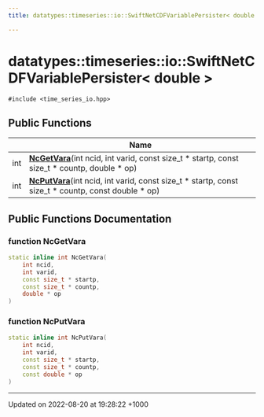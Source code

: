 ```yaml
---
title: datatypes::timeseries::io::SwiftNetCDFVariablePersister< double >

---
```


# datatypes::timeseries::io::SwiftNetCDFVariablePersister< double >






`#include <time_series_io.hpp>`

## Public Functions

|                | Name           |
| -------------- | -------------- |
| int | **[NcGetVara](/uchronia-ts-doc/cpp/Classes/classdatatypes_1_1timeseries_1_1io_1_1SwiftNetCDFVariablePersister_3_01double_01_4/#function-ncgetvara)**(int ncid, int varid, const size_t * startp, const size_t * countp, double * op) |
| int | **[NcPutVara](/uchronia-ts-doc/cpp/Classes/classdatatypes_1_1timeseries_1_1io_1_1SwiftNetCDFVariablePersister_3_01double_01_4/#function-ncputvara)**(int ncid, int varid, const size_t * startp, const size_t * countp, const double * op) |

## Public Functions Documentation

### function NcGetVara

```cpp
static inline int NcGetVara(
    int ncid,
    int varid,
    const size_t * startp,
    const size_t * countp,
    double * op
)
```


### function NcPutVara

```cpp
static inline int NcPutVara(
    int ncid,
    int varid,
    const size_t * startp,
    const size_t * countp,
    const double * op
)
```


-------------------------------

Updated on 2022-08-20 at 19:28:22 +1000